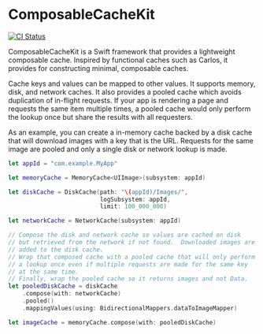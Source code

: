# ComposableCacheKit

[![CI Status](https://img.shields.io/travis/com/kcramer/ComposableCacheKit.svg?style=flat)](https://travis-ci.com/kcramer/ComposableCacheKit)

ComposableCacheKit is a Swift framework that provides a lightweight composable cache. 
Inspired by functional caches such as Carlos, it provides for constructing minimal, composable 
caches.

Cache keys and values can be mapped to other values.  It supports memory, disk, and 
network caches.  It also provides a pooled cache which avoids duplication of in-flight requests. 
If your app is rendering a page and requests the same item multiple times, a pooled cache
would only perform the lookup once but share the results with all requesters.

As an example, you can create a in-memory cache backed by a disk cache that will download 
images with a key that is the URL.  Requests for the same image are pooled and only a single 
disk or network lookup is made.

```Swift
let appId = "com.example.MyApp"

let memoryCache = MemoryCache<UIImage>(subsystem: appId)

let diskCache = DiskCache(path: "\(appId)/Images/",
                          logSubsystem: appId,
                          limit: 100_000_000)

let networkCache = NetworkCache(subsystem: appId)

// Compose the disk and network cache so values are cached on disk
// but retrieved from the network if not found.  Downloaded images are 
// added to the disk cache.
// Wrap that composed cache with a pooled cache that will only perform
// a lookup once even if multiple requests are made for the same key
// at the same time.
// Finally, wrap the pooled cache so it returns images and not Data.
let pooledDiskCache = diskCache
    .compose(with: networkCache)
    .pooled()
    .mappingValues(using: BidirectionalMappers.dataToImageMapper)

let imageCache = memoryCache.compose(with: pooledDiskCache)
```
